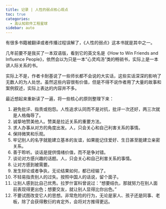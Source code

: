```yaml
---
title: 记录 | 人性的弱点核心观点
toc: true
categories: 
  - 高认知软件工程星球
sidebar: auto
---
```


有很多书籍被翻译或者传播过程误解了，《人性的弱点》这本书就是其中之一。

几年前要不是我买了一本双语版，看到它的英文名是《How to Win Friends and Influence People》，依然会以为只是一本“心灵鸡汤”类的畅销书，实际上是一本讲人际关系的书。

实际上不是，作者卡耐基说了一些师长都不会说的大实话，这些实话深深的影响了无数人的为人处世。虽然这些内容很有价值，但是不得不说作者用了大量的故事和案例叙述，实际上表达的内容并不多。

最近想起来重新读了一遍，将一些核心的原则整理下来：

1. 避免批评、指责或抱怨。人性追求认同而不是对抗，批评一次还好，两三次就是人格侮辱了。
2. 诚挚地赞美他人。赞美是拉近关系的重要方法。
3. 求人办事从对方的角度出发。人，只会关心和自己利害关系的事情。
4. 保持微笑和乐观。
5. 牢记别人的名字就能建立基本的友谊，如果能记住爱好、生日甚至能建立亲密关系。
6. 善于聆听。谈话是提供情绪价值，而不是争对错。
7. 谈论对方感兴趣的话题。人，只会关心和自己利害关系的事情。
8. 让对方感到被需要。
9. 发生辩论或者争执，无论结果如何，都已经输了。
10. 不轻易指责别人的过失。按照中国人的话说，留个面子。
11. 让别人感到比自己优秀。拉罗什富科曾说过：“想要结仇，那就努力在别人面前表现得更出色；想要交友，就让别人显得比你出色。”
12. 不要试图改变它人的思想。非常危险的行为，无论是家人、孩子还是同事、老板，除了会获得敷衍的肯定外，会将对方推得更远。